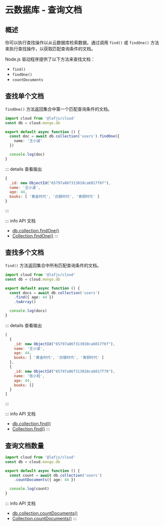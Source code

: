 
# 云数据库 - 查询文档

## 概述

你可以执行查找操作以从云数据库检索数据。通过调用 `find()` 或 `findOne()` 方法来执行查找操作，以获取匹配查询条件的文档。

Node.js 驱动程序提供了以下方法来查找文档：

- `find()`
- `findOne()`
- `countDocuments`

## 查找单个文档

`findOne()` 方法返回集合中第一个匹配查询条件的文档。

```typescript
import cloud from '@lafjs/cloud'
const db = cloud.mongo.db

export default async function () {
  const doc = await db.collection('users').findOne({
    name: '王小波'
  })

  console.log(doc)
}
```

::: details 查看输出
```js
{
  _id: new ObjectId("65797a86f313010ca6017f6f"),
  name: '王小波',
  age: 44,
  books: [ '黄金时代', '白银时代', '青铜时代' ]
}
```
:::

::: info API 文档
- [db.collection.findOne()](https://www.mongodb.com/docs/manual/reference/method/db.collection.findOne/)
- [Collection.findOne()](https://mongodb.github.io/node-mongodb-native/5.0/classes/Collection.html#findOne)
:::

## 查找多个文档

`find()` 方法返回集合中所有匹配查询条件的文档。

```typescript
import cloud from '@lafjs/cloud'
const db = cloud.mongo.db

export default async function () {
  const docs = await db.collection('users')
    .find({ age: 44 })
    .toArray()

  console.log(docs)
}
```

::: details 查看输出
```js
[
  {
    _id: new ObjectId("65797a86f313010ca6017f6f"),
    name: '王小波',
    age: 44,
    books: [ '黄金时代', '白银时代', '青铜时代' ]
  },
  {
    _id: new ObjectId("65797a86f313010ca6017f70"),
    name: '张小柱',
    age: 44,
    books: []
  }
]
```
:::

::: info API 文档
- [db.collection.find()](https://www.mongodb.com/docs/manual/reference/method/db.collection.find/)
- [Collection.find()](https://mongodb.github.io/node-mongodb-native/5.0/classes/Collection.html#find)
:::


## 查询文档数量

```typescript
import cloud from '@lafjs/cloud'
const db = cloud.mongo.db

export default async function () {
  const count = await db.collection('users')
    .countDocuments({ age: 44 })

  console.log(count)
}
```

::: info API 文档
- [db.collection.countDocuments()](https://www.mongodb.com/docs/manual/reference/method/db.collection.count/)
- [Collection.countDocuments()](https://mongodb.github.io/node-mongodb-native/5.0/classes/Collection.html#countDocuments)
:::